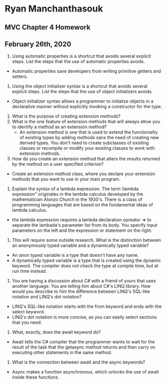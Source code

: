 # Ryan Manchanthasouk
## MVC Chapter 4 Homework
## February 26th, 2020
1. Using automatic properties is a shortcut that avoids several explicit steps. List the steps that the use of automatic properties avoids.
  - Automatic properties save developers from writing primitive getters and setters.
1. Using the object initializer syntax is a shortcut that avoids several explicit steps. List the steps that the use of object initializers avoids.
  - Object initializer syntax allows a programmer to initialize objects in a declarative manner without explicitly invoking a constructor for the type.
1. What is the purpose of creating extension methods?
1. What is the one feature of extension methods that will always allow you to identify a method as an extension method?
   - An extension method is one that is used to extend the functionality of existing types by adding methods sans the need of creating new derived types. You don't need to create subclasses of existing classes or recompile or modify your existing classes to work with extension methods.
1. How do you create an extension method that alters the results returned by the method on a user specified criterion?
  - Create an extension method class, where you declare your extension methods that you want to use in your main program.
1. Explain the syntax of a lambda expression. The term \lambda expression" originates in the lambda calculus developed by the mathematician Alonzo Church in the 1930's. There is a class of programming languages that are based on the fundamental ideas of lambda calculus.
  - the lambda expression requires a lambda declaration opreator => to separate the lambada's parameter list from its body.  You specify input parameters on the left and the expression or statement on the right.
1. This will require some outside research. What is the distinction between an anonymously typed variable and a dynamically typed variable?
  - An anon typed variable is a type that doesn't have any name.
  - A dynamically typed variable is a type that is created using the dynamic keyword.  The compiler does not check the type at compile time, but at run time instead.
1. You are having a discussion about C# with a friend of yours that uses another language. You are telling him about C#'s LINQ library. How would you describe to him the difference between LINQ's SQL-like notation and LINQ's dot notation?
  - LINQ's SQL-like notation starts with the from keyword and ends with the select keyword.
  - LINQ's dot notation is more concise, as you can easily select sections that you need.
1. What, exactly, does the await keyword do?
  - Await tells the C# compiler that the programmer wants to wait for the result of the task that the getasync method returns and then carry on executing other statements in the same method.
1. What is the connection between await and the async keywords?
  - Async makes a function asynchronous, which unlocks the use of await inside these functions.  
